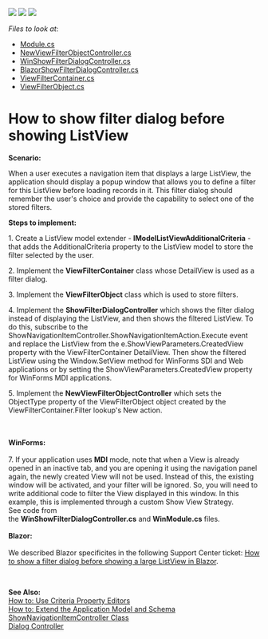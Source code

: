 <!-- default badges list -->
![](https://img.shields.io/endpoint?url=https://codecentral.devexpress.com/api/v1/VersionRange/128593690/16.1.4%2B)
[![](https://img.shields.io/badge/Open_in_DevExpress_Support_Center-FF7200?style=flat-square&logo=DevExpress&logoColor=white)](https://supportcenter.devexpress.com/ticket/details/E1554)
[![](https://img.shields.io/badge/📖_How_to_use_DevExpress_Examples-e9f6fc?style=flat-square)](https://docs.devexpress.com/GeneralInformation/403183)
<!-- default badges end -->
<!-- default file list -->
*Files to look at*:


* [Module.cs](CS/EFCore/DialogBeforeListViewEF/DialogBeforeListViewEF.Module/Module.cs)
* [NewViewFilterObjectController.cs](CS/EFCore/DialogBeforeListViewEF/DialogBeforeListViewEF.Module/Controllers/NewViewFilterObjectController.cs)
* [WinShowFilterDialogController.cs](CS/EFCore/DialogBeforeListViewEF/DialogBeforeListViewEF.Win/Controllers/WinShowFilterDialogController.cs) 
* [BlazorShowFilterDialogController.cs](CS/EFCore/DialogBeforeListViewEF/DialogBeforeListViewEF.Blazor.Server/Controllers/BlazorShowFilterDialogController.cs) 
* [ViewFilterContainer.cs](CS/EFCore/DialogBeforeListViewEF/DialogBeforeListViewEF.Module/BusinessObjects/ViewFilterContainer.cs) 
* [ViewFilterObject.cs](CS/EFCore/DialogBeforeListViewEF/DialogBeforeListViewEF.Module/BusinessObjects/ViewFilterObject.cs) 
<!-- default file list end -->
# How to show filter dialog before showing ListView


<p><strong>Scenario:</strong></p>
<p>When a user executes a navigation item that displays a large ListView, the application should display a popup window that allows you to define a filter for this ListView before loading records in it. This filter dialog should remember the user's choice and provide the capability to select one of the stored filters.</p>
<p><strong>Ste</strong><strong>ps to implement:</strong></p>
<p>1. Create a ListView model extender - <strong>IModelListViewAdditionalCriteria</strong> - that adds the AdditionalCriteria property to the ListView model to store the filter selected by the user.</p>
<p>2. Implement the <strong>ViewFilterContainer</strong> class whose DetailView is used as a filter dialog.</p>
<p>3. Implement the <strong>ViewFilterObject</strong> class which is used to store filters.</p>
<p>4. Implement the <strong>ShowFilterDialogController</strong> which shows the filter dialog instead of displaying the ListView, and then shows the filtered ListView. To do this, subscribe to the ShowNavigationItemController.ShowNavigationItemAction.Execute event and replace the ListView from the e.ShowViewParameters.CreatedView property with the ViewFilterContainer DetailView. Then show the filtered ListView using the Window.SetView method for WinForms SDI and Web applications or by setting the ShowViewParameters.CreatedView property for WinForms MDI applications.</p>
<p>5. Implement the <strong>NewViewFilterObjectController</strong> which sets the ObjectType property of the ViewFilterObject object created by the ViewFilterContainer.Filter lookup's New action.<br /><br /></p>
<br /><strong>WinForms:</strong><br /><br />7. If your application uses <strong>MDI</strong> mode, note that when a View is already opened in an inactive tab, and you are opening it using the navigation panel again, the newly created View will not be used. Instead of this, the existing window will be activated, and your filter will be ignored. So, you will need to write additional code to filter the View displayed in this window. In this example, this is implemented through a custom Show View Strategy. See code from the <strong>WinShowFilterDialogController.cs</strong> and <strong>WinModule.cs</strong> files.<br /><br />
<strong>Blazor:</strong><br /><br />
We described Blazor specificites in the following Support Center ticket: <a href="https://supportcenter.devexpress.com/ticket/details/t1091183">How to show a filter dialog before showing a large ListView in Blazor</a>.</p>
<p> </p>
<p><strong>See Also:</strong><br /> <a href="http://documentation.devexpress.com/#Xaf/CustomDocument3014"><u>How to: Use Criteria Property Editors</u></a><br /> <a href="http://documentation.devexpress.com/#Xaf/CustomDocument2785"><u>How to: Extend the Application Model and Schema</u></a><br /> <a href="http://documentation.devexpress.com/#Xaf/clsDevExpressExpressAppSystemModuleShowNavigationItemControllertopic"><u>ShowNavigationItemController Class</u></a><br /> <a href="http://documentation.devexpress.com/#Xaf/clsDevExpressExpressAppSystemModuleDialogControllertopic"><u>Dialog Controller</u></a></p>

<br/>


